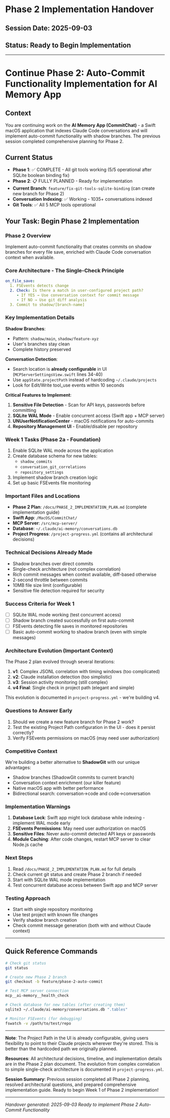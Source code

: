 # Phase 2 Implementation Handover

## Session Date: 2025-09-03
## Status: Ready to Begin Implementation

---

# Continue Phase 2: Auto-Commit Functionality Implementation for AI Memory App

## Context
You are continuing work on the **AI Memory App (CommitChat)** - a Swift macOS application that indexes Claude Code conversations and will implement auto-commit functionality with shadow branches. The previous session completed comprehensive planning for Phase 2.

## Current Status
- **Phase 1**: ✅ COMPLETE - All git tools working (5/5 operational after SQLite boolean binding fix)
- **Phase 2**: 📋 FULLY PLANNED - Ready for implementation
- **Current Branch**: `feature/fix-git-tools-sqlite-binding` (can create new branch for Phase 2)
- **Conversation Indexing**: ✅ Working - 1035+ conversations indexed
- **Git Tools**: ✅ All 5 MCP tools operational

## Your Task: Begin Phase 2 Implementation

### Phase 2 Overview
Implement auto-commit functionality that creates commits on shadow branches for every file save, enriched with Claude Code conversation context when available.

### Core Architecture - The Single-Check Principle
```yaml
on_file_save:
  1. FSEvents detects change
  2. Check: Is there a match in user-configured project path?
     - If YES → Use conversation context for commit message
     - If NO → Use git diff analysis
  3. Commit to shadow/[branch-name]
```

### Key Implementation Details

**Shadow Branches**: 
- Pattern: `shadow/main`, `shadow/feature-xyz`
- User's branches stay clean
- Complete history preserved

**Conversation Detection**:
- Search location is **already configurable** in UI (`MCPServerSettingsView.swift` lines 34-40)
- Use `appState.projectPath` instead of hardcoding `~/.claude/projects`
- Look for Edit/Write tool_use events within 10 seconds

**Critical Features to Implement**:
1. **Sensitive File Detection** - Scan for API keys, passwords before committing
2. **SQLite WAL Mode** - Enable concurrent access (Swift app + MCP server)
3. **UNUserNotificationCenter** - macOS notifications for auto-commits
4. **Repository Management UI** - Enable/disable per repository

### Week 1 Tasks (Phase 2a - Foundation)
1. Enable SQLite WAL mode across the application
2. Create database schema for new tables:
   - `shadow_commits`
   - `conversation_git_correlations`
   - `repository_settings`
3. Implement shadow branch creation logic
4. Set up basic FSEvents file monitoring

### Important Files and Locations
- **Phase 2 Plan**: `/docs/PHASE_2_IMPLEMENTATION_PLAN.md` (complete implementation guide)
- **Swift App**: `/MacOS/CommitChat/` 
- **MCP Server**: `/src/mcp-server/`
- **Database**: `~/.claude/ai-memory/conversations.db`
- **Project Progress**: `/project-progress.yml` (contains all architectural decisions)

### Technical Decisions Already Made
- Shadow branches over direct commits
- Single-check architecture (not complex correlation)
- Rich commit messages when context available, diff-based otherwise
- 2-second throttle between commits
- 10MB file size limit (configurable)
- Sensitive file detection required for security

### Success Criteria for Week 1
- [ ] SQLite WAL mode working (test concurrent access)
- [ ] Shadow branch created successfully on first auto-commit
- [ ] FSEvents detecting file saves in monitored repositories
- [ ] Basic auto-commit working to shadow branch (even with simple messages)

### Architecture Evolution (Important Context)
The Phase 2 plan evolved through several iterations:
1. **v1**: Complex JSONL correlation with timing windows (too complicated)
2. **v2**: Claude installation detection (too simplistic)
3. **v3**: Session activity monitoring (still complex)
4. **v4 Final**: Single check in project path (elegant and simple)

This evolution is documented in `project-progress.yml` - we're building v4.

### Questions to Answer Early
1. Should we create a new feature branch for Phase 2 work?
2. Test the existing Project Path configuration in the UI - does it persist correctly?
3. Verify FSEvents permissions on macOS (may need user authorization)

### Competitive Context
We're building a better alternative to **ShadowGit** with our unique advantages:
- Shadow branches (ShadowGit commits to current branch)
- Conversation context enrichment (our killer feature)
- Native macOS app with better performance
- Bidirectional search: conversation→code and code→conversation

### Implementation Warnings
1. **Database Lock**: Swift app might lock database while indexing - implement WAL mode early
2. **FSEvents Permissions**: May need user authorization on macOS
3. **Sensitive Files**: Never auto-commit detected API keys or passwords
4. **Module Caching**: After code changes, restart MCP server to clear Node.js cache

### Next Steps
1. Read `/docs/PHASE_2_IMPLEMENTATION_PLAN.md` for full details
2. Check current git status and create Phase 2 branch if needed
3. Start with SQLite WAL mode implementation
4. Test concurrent database access between Swift app and MCP server

### Testing Approach
- Start with single repository monitoring
- Use test project with known file changes
- Verify shadow branch creation
- Check commit message generation (both with and without Claude context)

---

## Quick Reference Commands

```bash
# Check git status
git status

# Create new Phase 2 branch
git checkout -b feature/phase-2-auto-commit

# Test MCP server connection
mcp__ai-memory__health_check

# Check database for new tables (after creating them)
sqlite3 ~/.claude/ai-memory/conversations.db ".tables"

# Monitor FSEvents (for debugging)
fswatch -v /path/to/test/repo
```

---

**Note**: The Project Path in the UI is already configurable, giving users flexibility to point to their Claude projects wherever they're stored. This is better than the hardcoded path we originally planned.

**Resources**: All architectural decisions, timeline, and implementation details are in the Phase 2 plan document. The evolution from complex correlation to simple single-check architecture is documented in `project-progress.yml`.

**Session Summary**: Previous session completed all Phase 2 planning, resolved architectural questions, and prepared comprehensive implementation guide. Ready to begin Week 1 of Phase 2 implementation!

---

*Handover generated: 2025-09-03*
*Ready to implement Phase 2 Auto-Commit Functionality*